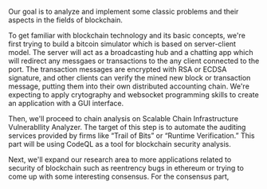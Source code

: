 Our goal is to analyze and implement some classic problems and their aspects in the fields of blockchain.


To get familiar with blockchain technology and its basic concepts, we're first trying to build a bitcoin simulator
which is based on server-client model. The server will act as a broadcasting hub and a chatting app which will redirect any messgaes or transactions to the any client connected to the port. The transaction messages are encrypted with RSA or ECDSA signature, and other clients can verify the mined new block or transaction message, putting them into their own distributed accounting chain. We're expecting to apply crytography and websocket programming skills to create an application with a GUI interface.

Then, we'll proceed to chain analysis on Scalable Chain Infrastructure VulnerabIlity Analyzer. The target of this step is to automate the auditing services provided by firms like “Trail of Bits” or “Runtime Verification.” This part will be using CodeQL as a tool for blockchain security analysis.


Next, we'll expand our research area to more applications related to security of blockchain such as reentrency bugs in ethereum or trying to come up with some interesting consensus. 
For the consensus part, 
